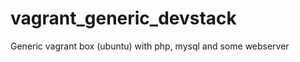 vagrant_generic_devstack
========================

Generic vagrant box (ubuntu) with php, mysql and some webserver
